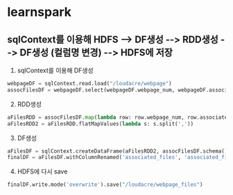 # learnspark

## sqlContext를 이용해 HDFS --> DF생성 --> RDD생성 --> DF생성 (컬럼명 변경) --> HDFS에 저장
1. sqlContext를 이용해 DF생성
```python
webpageDF = sqlContext.read.load("/loudacre/webpage")
assocFilesDF = webpageDF.select(webpageDF.webpage_num, webpageDF.associated_files)
```
2. RDD생성
```python
aFilesRDD = assocFilesDF.map(lambda row: row.webpage_num, row.associated_files)
aFilesRDD2 = aFilesRDD.flatMapValues(lambda s: s.split(','))
```
3. DF생성
```python
aFilesDF = sqlContext.createDataFrame(aFilesRDD2, assocFilesDF.schema())
finalDF = aFilesDF.withColumnRenamed('associated_files', 'associated_file')
```
4. HDFS에 다시 save
```python
finalDF.write.mode('overwrite').save("/loudacre/webpage_files")
```
